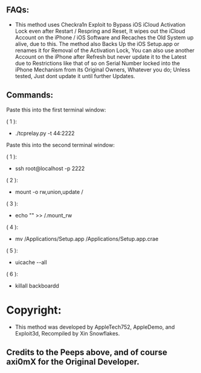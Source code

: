 ## FAQs:

* This method uses Checkra1n Exploit to Bypass iOS iCloud Activation Lock even after Restart / Respring and Reset, It wipes out the iCloud Account on the iPhone / iOS Software and Recaches the Old System up alive, due to this. The method also Backs Up the iOS Setup.app or renames it for Removal of the Activation Lock, You can also use another Account on the iPhone after Refresh but never update it to the Latest due to Restrictions like that of so on Serial Number locked into the iPhone Mechanism from its Original Owners, Whatever you do; Unless tested, Just dont update it until further Updates.

## Commands:

Paste this into the first terminal window:

( 1 ):
* ./tcprelay.py -t 44:2222

Paste this into the second terminal window:

( 1 ):
* ssh root@localhost -p 2222

( 2 ):
* mount -o rw,union,update /

( 3 ):
* echo "" >> /.mount_rw

( 4 ):
* mv /Applications/Setup.app /Applications/Setup.app.crae

( 5 ):
* uicache --all

( 6 ):
* killall backboardd

# Copyright:

* This method was developed by AppleTech752, AppleDemo, and Exploit3d, Recompiled by Xin Snowflakes.

## Credits to the Peeps above, and of course axi0mX for the Original Developer.
